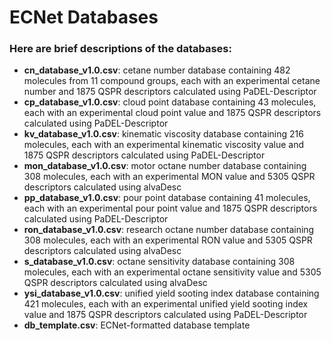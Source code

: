 # ECNet Databases

### Here are brief descriptions of the databases:

  - **cn_database_v1.0.csv**: cetane number database containing 482 molecules from 11 compound groups, each with an experimental cetane number and 1875 QSPR descriptors calculated using PaDEL-Descriptor
  - **cp_database_v1.0.csv**: cloud point database containing 43 molecules, each with an experimental cloud point value and 1875 QSPR descriptors calculated using PaDEL-Descriptor
  - **kv_database_v1.0.csv**: kinematic viscosity database containing 216 molecules, each with an experimental kinematic viscosity value and 1875 QSPR descriptors calculated using PaDEL-Descriptor
  - **mon_database_v1.0.csv**: motor octane number database containing 308 molecules, each with an experimental MON value and 5305 QSPR descriptors calculated using alvaDesc
  - **pp_database_v1.0.csv**: pour point database containing 41 molecules, each with an experimental pour point value and 1875 QSPR descriptors calculated using PaDEL-Descriptor
  - **ron_database_v1.0.csv**: research octane number database containing 308 molecules, each with an experimental RON value and 5305 QSPR descriptors calculated using alvaDesc
  - **s_database_v1.0.csv**: octane sensitivity database containing 308 molecules, each with an experimental octane sensitivity value and 5305 QSPR descriptors calculated using alvaDesc
  - **ysi_database_v1.0.csv**: unified yield sooting index database containing 421 molecules, each with an experimental unified yield sooting index value and 1875 QSPR descriptors calculated using PaDEL-Descriptor
  - **db_template.csv**: ECNet-formatted database template
